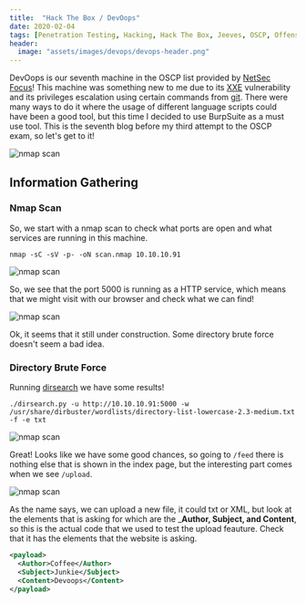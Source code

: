 ```yaml
---
title:  "Hack The Box / DevOops"
date: 2020-02-04
tags: [Penetration Testing, Hacking, Hack The Box, Jeeves, OSCP, Offensive Security]
header: 
  image: "assets/images/devops/devops-header.png"
---
```

DevOops is our seventh machine in the OSCP list provided by [NetSec Focus](https://www.netsecfocus.com/)! This machine was something new to me due to its [XXE](https://owasp.org/www-community/vulnerabilities/XML_External_Entity_(XXE)_Processing)  vulnerability and its privileges escalation using certain commands from [git](https://git-scm.com/book/en/v2/Getting-Started-The-Command-Line). There were many ways to do it where the usage of different language scripts could have been a good tool, but this time I decided to use BurpSuite as a must use tool. This is the seventh blog before my third attempt to the OSCP exam, so let's get to it!

<img src="{{ site.url }}{{ site.baseurl }}/assets/images/devops/list.jpg" alt="nmap scan">

## Information Gathering


### Nmap Scan
So, we start with a nmap scan to check what ports are open and what services are running in this machine. 

```
nmap -sC -sV -p- -oN scan.nmap 10.10.10.91
```
<img src="{{ site.url }}{{ site.baseurl }}/assets/images/devops/nmap.png" alt="nmap scan">

So, we see that the port 5000 is running as a HTTP service, which means that we might visit with our browser and check what we can find!

<img src="{{ site.url }}{{ site.baseurl }}/assets/images/devops/browser.png" alt="nmap scan">

Ok, it seems that it still under construction. Some directory brute force doesn't seem a bad idea. 

### Directory Brute Force

Running [dirsearch](https://github.com/maurosoria/dirsearch) we have some results!
```
./dirsearch.py -u http://10.10.10.91:5000 -w /usr/share/dirbuster/wordlists/directory-list-lowercase-2.3-medium.txt -f -e txt
```
<img src="{{ site.url }}{{ site.baseurl }}/assets/images/devops/dirsearch.png" alt="nmap scan">

Great! Looks like we have some good chances, so going to ```/feed``` there is nothing else that is shown in the index page, but the interesting part comes when we see ```/upload```.

<img src="{{ site.url }}{{ site.baseurl }}/assets/images/devops/upload.png" alt="nmap scan">

As the name says, we can upload a new file, it could txt or XML, but look at the elements that is asking for which are the ___Author, Subject, and Content__, so this is the actual code that we used to test the upload feauture. Check that it has the elements that the website is asking. 
~~~ xml
<payload>
  <Author>Coffee</Author>
  <Subject>Junkie</Subject>
  <Content>Devoops</Content>
</payload> 
~~~
